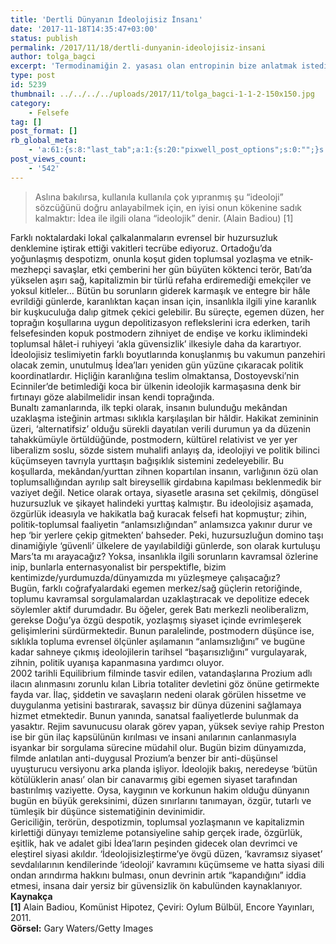 ```yaml
---
title: 'Dertli Dünyanın İdeolojisiz İnsanı'
date: '2017-11-18T14:35:47+03:00'
status: publish
permalink: /2017/11/18/dertli-dunyanin-ideolojisiz-insani
author: tolga_bagci
excerpt: 'Termodinamiğin 2. yasası olan entropinin bize anlatmak istediği "Her sisitem bozulmaya eğilim gösterir" ifadesi sosyal toplumda da kendisine yer edinmiş bulunmakta. Geçmişten günümüze her geçen gün bozulmaya daha çok meyil gösteren ve dünyanın farklı noktalarına ait olan düzenler, bu yasayı pratik şekilde önümüze koyuyor. İnsanın siyaset yapmaya başlamasından bu yana bu siyasetin yardımcıları olan ideolojiler, varlık amaçlarından şiddetle saptırılarak bir çok insanın kafasında kötü bir şöhrete doğru yol almış bulunmakta. Peki bunun çözümü, toplumun ihtiyacı olan siyaset ve onun yardımcılarını görmezden gelmek mi, yoksa varlık amaçlarını daha iyi değerlendirip entropi kavramını tarihe gömecek bir dünya mı yaratmaktadır?'
type: post
id: 5239
thumbnail: ../../../../uploads/2017/11/tolga_bagci-1-1-2-150x150.jpg
category:
    - Felsefe
tag: []
post_format: []
rb_global_meta:
    - 'a:61:{s:8:"last_tab";a:1:{s:20:"pixwell_post_options";s:0:"";}s:13:"title_tagline";s:0:"";s:11:"primary_cat";s:1:"0";s:11:"meta_custom";s:0:"";s:10:"single_top";s:1:"1";s:13:"single_bottom";s:1:"1";s:13:"single_schema";s:7:"default";s:12:"sidebar_name";s:7:"default";s:9:"feat_size";s:7:"default";s:11:"feat_credit";s:0:"";s:11:"post_review";s:2:"-1";s:12:"review_users";s:2:"-1";s:12:"review_style";s:2:"-1";s:11:"review_feat";s:0:"";s:14:"review_label_1";s:0:"";s:13:"review_star_1";s:0:"";s:14:"review_label_2";s:0:"";s:13:"review_star_2";s:0:"";s:14:"review_label_3";s:0:"";s:13:"review_star_3";s:0:"";s:14:"review_label_4";s:0:"";s:13:"review_star_4";s:0:"";s:14:"review_label_5";s:0:"";s:13:"review_star_5";s:0:"";s:14:"review_label_6";s:0:"";s:13:"review_star_6";s:0:"";s:14:"review_label_7";s:0:"";s:13:"review_star_7";s:0:"";s:11:"review_meta";s:0:"";s:11:"review_pros";s:0:"";s:11:"review_cons";s:0:"";s:14:"review_summary";s:0:"";s:13:"review_button";s:0:"";s:18:"review_destination";s:0:"";s:9:"video_url";s:0:"";s:11:"video_embed";s:0:"";s:12:"video_hosted";s:0:"";s:14:"video_autoplay";s:7:"default";s:9:"audio_url";s:0:"";s:11:"audio_embed";s:0:"";s:12:"audio_hosted";s:0:"";s:12:"gallery_data";s:0:"";s:14:"gallery_layout";s:7:"default";s:11:"single_left";s:7:"default";s:19:"single_left_article";s:7:"default";s:11:"source_name";s:0:"";s:10:"source_url";s:0:"";s:8:"via_name";s:0:"";s:7:"via_url";s:0:"";s:9:"shop_post";s:2:"-1";s:18:"shop_post_position";s:3:"top";s:15:"shop_post_title";s:0:"";s:15:"shop_post_embed";s:0:"";s:12:"shop_post_wc";s:0:"";s:12:"sponsor_post";s:2:"-1";s:11:"sponsor_url";s:0:"";s:12:"sponsor_name";s:0:"";s:12:"sponsor_logo";s:0:"";s:16:"sponsor_redirect";s:2:"-1";s:11:"start_share";s:0:"";s:10:"start_view";s:0:"";}'
post_views_count:
    - '542'
---
```

> Aslına bakılırsa, kullanıla kullanıla çok yıpranmış şu “ideoloji” sözcüğünü doğru anlayabilmek için, en iyisi onun kökenine sadık kalmaktır: İdea ile ilgili olana “ideolojik” denir. (Alain Badiou) \[1\]

Farklı noktalardaki lokal çalkalanmaların evrensel bir huzursuzluk denklemine iştirak ettiği vakitleri tecrübe ediyoruz. Ortadoğu’da yoğunlaşmış despotizm, onunla koşut giden toplumsal yozlaşma ve etnik-mezhepçi savaşlar, etki çemberini her gün büyüten köktenci terör, Batı’da yükselen aşırı sağ, kapitalizmin bir türlü refaha erdiremediği emekçiler ve yoksul kitleler… Bütün bu sorunların giderek karmaşık ve entegre bir hâle evrildiği günlerde, karanlıktan kaçan insan için, insanlıkla ilgili yine karanlık bir kuşkuculuğa dalıp gitmek çekici gelebilir. Bu süreçte, egemen düzen, her toprağın koşullarına uygun depolitizasyon reflekslerini icra ederken, tarih felsefesinden kopuk postmodern zihniyet de endişe ve korku iklimindeki toplumsal hâlet-i ruhiyeyi ‘akla güvensizlik’ ilkesiyle daha da karartıyor. İdeolojisiz teslimiyetin farklı boyutlarında konuşlanmış bu vakumun panzehiri olacak zemin, unutulmuş İdea’ları yeniden gün yüzüne çıkaracak politik koordinatlardır. Hiçliğin karanlığına teslim olmaktansa, Dostoyevski’nin Ecinniler’de betimlediği koca bir ülkenin ideolojik karmaşasına denk bir fırtınayı göze alabilmelidir insan kendi toprağında.  
Bunaltı zamanlarında, ilk tepki olarak, insanın bulunduğu mekândan uzaklaşma isteğinin artması sıklıkla karşılaşılan bir hâldir. Hakikat zemininin üzeri, ‘alternatifsiz’ olduğu sürekli dayatılan verili durumun ya da düzenin tahakkümüyle örtüldüğünde, postmodern, kültürel relativist ve yer yer liberalizm soslu, sözde sistem muhalifi anlayış da, ideolojiyi ve politik bilinci küçümseyen tavrıyla yurttaşın bağışıklık sistemini zedeleyebilir. Bu koşullarda, mekândan/yurttan zihnen kopartılan insanın, varlığının özü olan toplumsallığından ayrılıp salt bireysellik girdabına kapılması beklenmedik bir vaziyet değil. Netice olarak ortaya, siyasetle arasına set çekilmiş, döngüsel huzursuzluk ve şikayet halindeki yurttaş kalmıştır. Bu ideolojisiz aşamada, özgürlük ideasıyla ve hakikatla bağ kuracak felsefi hat kopmuştur; zihin, politik-toplumsal faaliyetin “anlamsızlığından” anlamsızca yakınır durur ve hep ‘bir yerlere çekip gitmekten’ bahseder. Peki, huzursuzluğun domino taşı dinamiğiyle ‘güvenli’ ülkelere de yayılabildiği günlerde, son olarak kurtuluşu Mars’ta mı arayacağız? Yoksa, insanlıkla ilgili sorunların kavramsal özlerine inip, bunlarla enternasyonalist bir perspektifle, bizim kentimizde/yurdumuzda/dünyamızda mı yüzleşmeye çalışacağız?  
Bugün, farklı coğrafyalardaki egemen merkez/sağ güçlerin retoriğinde, toplumu kavramsal sorgulamalardan uzaklaştıracak ve depolitize edecek söylemler aktif durumdadır. Bu öğeler, gerek Batı merkezli neoliberalizm, gerekse Doğu’ya özgü despotik, yozlaşmış siyaset içinde evrimleşerek gelişimlerini sürdürmektedir. Bunun paralelinde, postmodern düşünce ise, sıklıkla topluma evrensel ölçünler aşılamanın “anlamsızlığını” ve bugüne kadar sahneye çıkmış ideolojilerin tarihsel “başarısızlığını” vurgulayarak, zihnin, politik uyanışa kapanmasına yardımcı oluyor.  
2002 tarihli Equilibrium filminde tasvir edilen, vatandaşlarına Prozium adlı ilacın alınmasını zorunlu kılan Libria totaliter devletini göz önüne getirmekte fayda var. İlaç, şiddetin ve savaşların nedeni olarak görülen hissetme ve duygulanma yetisini bastırarak, savaşsız bir dünya düzenini sağlamaya hizmet etmektedir. Bunun yanında, sanatsal faaliyetlerde bulunmak da yasaktır. Rejim savunucusu olarak görev yapan, yüksek seviye rahip Preston ise bir gün ilaç kapsülünün kırılması ve insani anılarının canlanmasıyla isyankar bir sorgulama sürecine müdahil olur. Bugün bizim dünyamızda, filmde anlatılan anti-duygusal Prozium’a benzer bir anti-düşünsel uyuşturucu versiyonu arka planda işliyor. İdeolojik bakış, neredeyse ‘bütün kötülüklerin anası’ olan bir canavarmış gibi egemen siyaset tarafından bastırılmış vaziyette. Oysa, kaygının ve korkunun hakim olduğu dünyanın bugün en büyük gereksinimi, düzen sınırlarını tanımayan, özgür, tutarlı ve tümleşik bir düşünce sistematiğinin devinimidir.  
Gericiliğin, terörün, despotizmin, toplumsal yozlaşmanın ve kapitalizmin kirlettiği dünyayı temizleme potansiyeline sahip gerçek irade, özgürlük, eşitlik, hak ve adalet gibi İdea’ların peşinden gidecek olan devrimci ve eleştirel siyasi akıldır. ‘İdeolojisizleştirme’ye övgü düzen, ‘kavramsız siyaset’ sevdalılarının kendilerinde ‘ideoloji’ kavramını küçümseme ve hatta siyasi dili ondan arındırma hakkını bulması, onun devrinin artık “kapandığını” iddia etmesi, insana dair yersiz bir güvensizlik ön kabulünden kaynaklanıyor.  
**Kaynakça**  
**\[1\]** Alain Badiou, Komünist Hipotez, Çeviri: Oylum Bülbül, Encore Yayınları, 2011.  
**Görsel:** Gary Waters/Getty Images